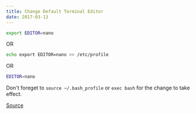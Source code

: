 ```yaml
---
title: Change Default Terminal Editor
date: 2017-03-13
---
```


```bash
export EDITOR=nano
```

OR

```bash
echo export EDITOR=nano >> /etc/profile
```
    
OR

```bash
EDITOR=nano
```

Don't foreget to `source ~/.bash_profile` or `exec bash` for the change to take effect.


[Source](http://stackoverflow.com/questions/647032/unable-to-change-the-default-editor-in-terminal)